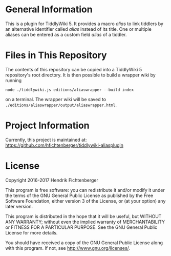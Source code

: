 # General Information

This is a plugin for TiddlyWiki 5. It provides a macro *alias* to link tiddlers
by an alternative identifier called *alias* instead of its title. One or
multiple aliases can be entered as a custom field *alias* of a tiddler.

# Files in This Repository
The contents of this repository can be copied into a TiddlyWiki 5 repository's
root directory. It is then possible to build a wrapper wiki by running

    node ./tiddlywiki.js editions/aliaswrapper --build index

on a terminal. The wrapper wiki will be saved to
`./editions/aliaswrapper/output/aliaswrapper.html`.

# Project Information
Currently, this project is maintained at:
https://github.com/hfichtenberger/tiddlywiki-aliasplugin

# License
Copyright 2016-2017 Hendrik Fichtenberger

This program is free software: you can redistribute it and/or modify
it under the terms of the GNU General Public License as published by
the Free Software Foundation, either version 3 of the License, or
(at your option) any later version.

This program is distributed in the hope that it will be useful,
but WITHOUT ANY WARRANTY; without even the implied warranty of
MERCHANTABILITY or FITNESS FOR A PARTICULAR PURPOSE.  See the
GNU General Public License for more details.

You should have received a copy of the GNU General Public License
along with this program.  If not, see <http://www.gnu.org/licenses/>.

